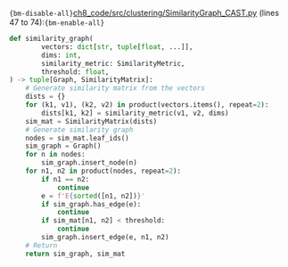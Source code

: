 `{bm-disable-all}`[ch8_code/src/clustering/SimilarityGraph_CAST.py](ch8_code/src/clustering/SimilarityGraph_CAST.py) (lines 47 to 74):`{bm-enable-all}`

```python
def similarity_graph(
        vectors: dict[str, tuple[float, ...]],
        dims: int,
        similarity_metric: SimilarityMetric,
        threshold: float,
) -> tuple[Graph, SimilarityMatrix]:
    # Generate similarity matrix from the vectors
    dists = {}
    for (k1, v1), (k2, v2) in product(vectors.items(), repeat=2):
        dists[k1, k2] = similarity_metric(v1, v2, dims)
    sim_mat = SimilarityMatrix(dists)
    # Generate similarity graph
    nodes = sim_mat.leaf_ids()
    sim_graph = Graph()
    for n in nodes:
        sim_graph.insert_node(n)
    for n1, n2 in product(nodes, repeat=2):
        if n1 == n2:
            continue
        e = f'E{sorted([n1, n2])}'
        if sim_graph.has_edge(e):
            continue
        if sim_mat[n1, n2] < threshold:
            continue
        sim_graph.insert_edge(e, n1, n2)
    # Return
    return sim_graph, sim_mat
```